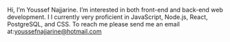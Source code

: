 Hi, I’m Youssef Najjarine. I’m interested in both front-end and back-end web development. I l currently very proficient in JavaScript, Node.js, React, PostgreSQL, and CSS.
To reach me please send me an email at:youssefnajjarine@hotmail.com
